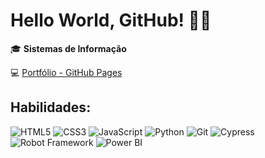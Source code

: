 # Hello World, GitHub! 👩‍💻

🎓 **Sistemas de Informação**

💻 [Portfólio - GitHub Pages](https://JaqueMR.github.io/) 



## Habilidades:

![HTML5](https://img.shields.io/badge/-HTML5-E34F26?logo=html5&logoColor=white)
![CSS3](https://img.shields.io/badge/-CSS3-1572B6?logo=css3&logoColor=white)
![JavaScript](https://img.shields.io/badge/-JavaScript-F7DF1E?logo=javascript&logoColor=black)
![Python](https://img.shields.io/badge/-Python-3776AB?logo=python&logoColor=white)
![Git](https://img.shields.io/badge/-Git-F05032?logo=git&logoColor=white)
![Cypress](https://img.shields.io/badge/tested_with-Cypress-04C38E?logo=cypress&logoColor=white)
![Robot Framework](https://img.shields.io/badge/tested_with-Robot%20Framework-green?logo=robot-framework)
![Power BI](https://img.shields.io/badge/Power%20BI-FAA61A?logo=power-bi&logoColor=white)




